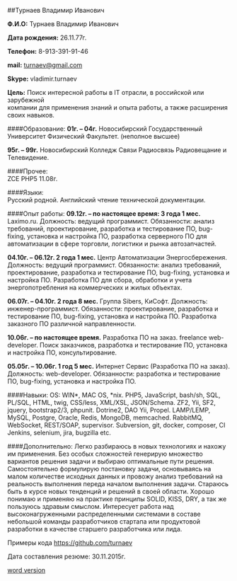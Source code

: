 
##Турнаев Владимир Иванович

**Ф.И.О:**		Турнаев Владимир Иванович

**Дата рождения:**	26.11.77г.

**Телефон:** 		8-913-391-91-46

**mail:**			turnaev@gmail.com

**Skype:**		vladimir.turnaev

**Цель:** 		Поиск интересной работы в IT отрасли, в российской или зарубежной   
компании для применения знаний и опыта работы, а также расширения своих навыков. 

####Образование:
**01г. – 04г.**		Новосибирский Государственный Университет
 	Физический Факультет. (неполное высшее)
 	
**95г. – 99г.**		Новосибирский Колледж Связи 
	Радиосвязь Радиовещание и Телевидение.

####Прочее:		
ZCE PHP5 11.08г.

####Языки:	 
Русский родной. Английский чтение технической документации.

####Опыт работы:
**09.12г. – по настоящее время: 3 года 1 мес.**  Laximo.ru.
Должность: ведущий программист.
Обязанности: анализ требований, проектирование, разработка и тестирование ПО, bug-fixing, установка и настройка ПО, 
разработка серверного ПО для автоматизации в сфере торговли, логистики и рынка автозапчастей. 

**04.10г.  – 06.12г. 2 года 1 мес.** Центр Автоматизации Энергосбережения.
Должность: ведущий программист.
Обязанности: анализ требований, проектирование, разработка и тестирование ПО, bug-fixing, установка и настройка ПО. 
Разработка ПО для сбора, обработки и учета энергопотребления на коммерческих и жилых объектах.

**06.07г. – 04.10г. 2 года 8 мес.** Группа Sibers, КиСофт.
Должность: инженер-программист.
Обязанности: проектирование, разработка и тестирование ПО, bug-fixing, установка и настройка ПО. 
Разработка заказного  ПО различной направленности.

**10.06г. – по настоящее время.** Разработка ПО на заказ.
freelance web-developer. 
Поиск заказчиков, разработка и тестирование ПО, установка и  настройка ПО, консультирование.

**05.05г. – 10.06г. 1 год 5 мес.** Интернет Сервис (Разработка ПО на заказ).
Должность: web-developer.
Обязанности:  разработка и тестирование ПО, bug-fixing, установка и настройка ПО. 

####Навыки:
OS: WIN*, MAC OS, *nix.
PHP5, JavaScript, bash/sh, SQL, PL/SQL, HTML, twig, CSS/less, XML/XSL, JSON/Schema.
ZF2, Yii, SF2, jquery, bootstrap2/3, phpunit.
Dotrine2, DAO Yii, Propel.
LAMP/LEMP, MySQL, Postgre, Oracle, Redis, MongoDB, memcached.
RabbitMQ, WebSocket, REST/SOAP, supervisor.
Subversion, git, docker, composer, CI Jenkins, selenium, jira, bugzilla etc.

####Дополнительно:
Легко разбираюсь в новых технологиях и нахожу им применения. Без особых сложностей генерирую множество 
вариантов решения задачи и выбираю оптимальные пути решения. Самостоятельно формулирую постановку задачи, 
основываясь на малом количестве исходных данных и провожу анализ требований на реальность выполнения 
переда началом выполнения задачи. Стараюсь быть в курсе новых тенденций и решений в своей области. 
Хорошо понимаю и применяю на практике принципы SOLID, KISS, DRY, а так же пользуюсь здравым смыслом. 
Интересует работа над высоконагруженными распределенными системами в составе небольшой команды 
разработчиков стартапа или продуктовой разработки в качестве старшего разработчика или лида. 

Примеры кода https://github.com/turnaev


Дата составления резюме: 30.11.2015г.

[word version](word/resume.doc)
